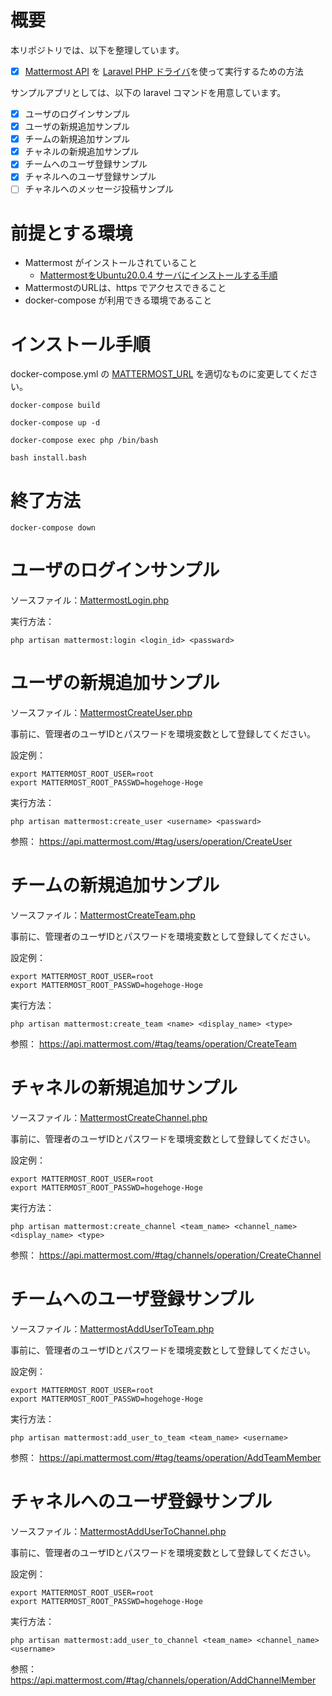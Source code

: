 # 概要
本リポジトリでは、以下を整理しています。

- [x] [Mattermost API](https://api.mattermost.com/) を [Laravel PHP ドライバ](https://github.com/gnello/laravel-mattermost-driver)を使って実行するための方法

サンプルアプリとしては、以下の laravel コマンドを用意しています。

- [X] ユーザのログインサンプル
- [X] ユーザの新規追加サンプル
- [X] チームの新規追加サンプル
- [X] チャネルの新規追加サンプル
- [X] チームへのユーザ登録サンプル
- [X] チャネルへのユーザ登録サンプル
- [ ] チャネルへのメッセージ投稿サンプル

# 前提とする環境

- Mattermost がインストールされていること
  - [MattermostをUbuntu20.0.4 サーバにインストールする手順](https://qiita.com/kanetugu2018/items/51cdab279d81ae06aa70)
- MattermostのURLは、https でアクセスできること
- docker-compose が利用できる環境であること


# インストール手順

docker-compose.yml の [MATTERMOST_URL](https://github.com/tmori/tutorial_mattermost/blob/a1918b7ccb10a9f3338ac2e5a48a9e0e09705064/docker-compose.yml#L10) を適切なものに変更してください。


```
docker-compose build
```

```
docker-compose up -d
```

```
docker-compose exec php /bin/bash
```

```
bash install.bash
```


# 終了方法

```
docker-compose down
```

# ユーザのログインサンプル

ソースファイル：[MattermostLogin.php](https://github.com/tmori/tutorial_mattermost/blob/main/php/hako/apps/MattermostLogin.php)

実行方法：
```
php artisan mattermost:login <login_id> <passward>
```


# ユーザの新規追加サンプル

ソースファイル：[MattermostCreateUser.php](https://github.com/tmori/tutorial_mattermost/blob/main/php/hako/apps/MattermostCreateUser.php)


事前に、管理者のユーザIDとパスワードを環境変数として登録してください。

設定例：
```
export MATTERMOST_ROOT_USER=root
export MATTERMOST_ROOT_PASSWD=hogehoge-Hoge
```

実行方法：
```
php artisan mattermost:create_user <username> <passward>
```

参照：
https://api.mattermost.com/#tag/users/operation/CreateUser


# チームの新規追加サンプル

ソースファイル：[MattermostCreateTeam.php](https://github.com/tmori/tutorial_mattermost/blob/main/php/hako/apps/MattermostCreateTeam.php)


事前に、管理者のユーザIDとパスワードを環境変数として登録してください。

設定例：
```
export MATTERMOST_ROOT_USER=root
export MATTERMOST_ROOT_PASSWD=hogehoge-Hoge
```

実行方法：
```
php artisan mattermost:create_team <name> <display_name> <type>
```

参照：
https://api.mattermost.com/#tag/teams/operation/CreateTeam


# チャネルの新規追加サンプル

ソースファイル：[MattermostCreateChannel.php](https://github.com/tmori/tutorial_mattermost/blob/main/php/hako/apps/MattermostCreateChannel.php)


事前に、管理者のユーザIDとパスワードを環境変数として登録してください。

設定例：
```
export MATTERMOST_ROOT_USER=root
export MATTERMOST_ROOT_PASSWD=hogehoge-Hoge
```

実行方法：
```
php artisan mattermost:create_channel <team_name> <channel_name> <display_name> <type>
```

参照：
https://api.mattermost.com/#tag/channels/operation/CreateChannel



# チームへのユーザ登録サンプル

ソースファイル：[MattermostAddUserToTeam.php](https://github.com/tmori/tutorial_mattermost/blob/main/php/hako/apps/MattermostAddUserToTeam.php)


事前に、管理者のユーザIDとパスワードを環境変数として登録してください。

設定例：
```
export MATTERMOST_ROOT_USER=root
export MATTERMOST_ROOT_PASSWD=hogehoge-Hoge
```

実行方法：
```
php artisan mattermost:add_user_to_team <team_name> <username>
```

参照：
https://api.mattermost.com/#tag/teams/operation/AddTeamMember


# チャネルへのユーザ登録サンプル

ソースファイル：[MattermostAddUserToChannel.php](https://github.com/tmori/tutorial_mattermost/blob/main/php/hako/apps/MattermostAddUserToChannel.php)


事前に、管理者のユーザIDとパスワードを環境変数として登録してください。

設定例：
```
export MATTERMOST_ROOT_USER=root
export MATTERMOST_ROOT_PASSWD=hogehoge-Hoge
```

実行方法：
```
php artisan mattermost:add_user_to_channel <team_name> <channel_name> <username>
```

参照：
https://api.mattermost.com/#tag/channels/operation/AddChannelMember
